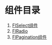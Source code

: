 # 组件目录

1. [FlSelect组件](./FlSelect.md)
2. [FlRadio](./FlRadio.md)
3. [FlPagination组件](./FlPagination.md)